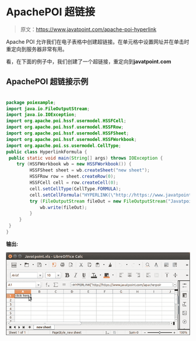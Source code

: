 # ApachePOI 超链接

> 原文：<https://www.javatpoint.com/apache-poi-hyperlink>

Apache POI 允许我们在电子表格中创建超链接。在单元格中设置网址并在单击时重定向到服务器非常有用。

看，在下面的例子中，我们创建了一个超链接，重定向到**javatpoint.com**

## ApachePOI 超链接示例

```java

package poiexample;
import java.io.FileOutputStream;
import java.io.IOException;
import org.apache.poi.hssf.usermodel.HSSFCell;
import org.apache.poi.hssf.usermodel.HSSFRow;
import org.apache.poi.hssf.usermodel.HSSFSheet;
import org.apache.poi.hssf.usermodel.HSSFWorkbook;
import org.apache.poi.ss.usermodel.CellType;
public class HyperlinkFormula {
 public static void main(String[] args) throws IOException {
 	try (HSSFWorkbook wb = new HSSFWorkbook()) {
         HSSFSheet sheet = wb.createSheet("new sheet");
         HSSFRow row = sheet.createRow(0);
         HSSFCell cell = row.createCell(0);
         cell.setCellType(CellType.FORMULA);
         cell.setCellFormula("HYPERLINK(\"http://https://www.javatpoint.com/apache-poi-tutorial\", \"click here\")");
         try (FileOutputStream fileOut = new FileOutputStream("Javatpoint.xls")) {
             wb.write(fileOut);
         }
     }
 }
}

```

**输出:**

![Apache POI Hyperlink](img/fef857d86b7e119ac7498d8075f0ffcd.png)